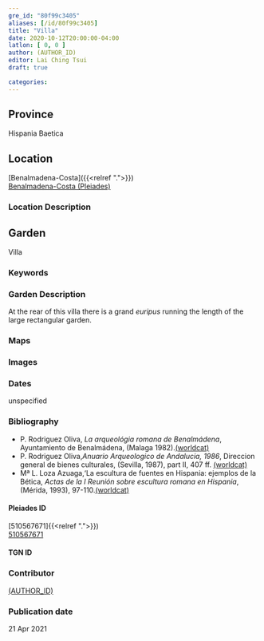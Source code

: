```yaml
---
gre_id: "80f99c3405"
aliases: [/id/80f99c3405]
title: "Villa"
date: 2020-10-12T20:00:00-04:00
latlon: [ 0, 0 ]
author: (AUTHOR_ID)
editor: Lai Ching Tsui
draft: true

categories:
---
```


## Province
Hispania Baetica

<!--### Province Description-->

<!-- DESCRIPTION -->


## Location

[Benalmadena-Costa]({{<relref ".">}}) \
[Benalmadena-Costa (Pleiades)](https://pleiades.stoa.org/places/510567671)

### Location Description

<!--## Sublocation-->

<!--
[AREA WITHIN LOCATION, LIKE “PALATINE HILL”](GEOREFERENCE LINK)
A sublocation is any area larger than an individual garden, but located within a location. I would always try to include a link to a controlled vocabulary here if possible. This ID may well be different from the Garden ID, e.g., Pompeii versus a Garden in one of the houses which has its own Pleiades ID.
-->

<!--### Sublocation Description-->

<!-- DESCRIPTION -->

## Garden

Villa

### Keywords

<!-- [no keyword]-->

### Garden Description

At the rear of this villa there is a grand *euripus* running the length of the large rectangular garden.  


### Maps

<!--
{{< image src="FILENAME" alt="ALT_TEXT" title="CAPTION" >}}
-->

<!--### Plans-->

<!--
{{< image src="FILENAME" alt="ALT_TEXT" title="CAPTION" >}}
-->

### Images

<!--
{{< image src="FILENAME" alt="ALT_TEXT" title="CAPTION" >}}
-->


### Dates

unspecified

### Bibliography
* P. Rodriguez Oliva, *La arqueológia romana de Benalmádena*, Ayuntamiento de Benalmádena, (Malaga 1982).[(worldcat)](http://www.worldcat.org/oclc/1123848744)
* P. Rodriguez Oliva,*Anuario Arqueologico de Andalucia, 1986*, Direccion general de bienes culturales, (Sevilla, 1987), part II, 407 ff. [(worldcat)](http://www.worldcat.org/oclc/491540528)
* Mª L. Loza Azuaga,‘La escultura de fuentes en Hispania: ejemplos de la Bética, *Actas de la I Reunión sobre escultura romana en Hispania*, (Mérida, 1993), 97-110.[(worldcat)](http://www.worldcat.org/oclc/884615852)

<!--#### Periodo ID-->

<!-- [PERIODO_ID](https://pleiades.stoa.org/places/PLEIADES_ID) -->

#### Pleiades ID
[510567671]{{<relref ".">}}) \
[510567671](https://pleiades.stoa.org/places/510567671)

#### TGN ID
<!-- [TGN_ID](http://vocab.getty.edu/page/tgn/TGN_ID) -->


### Contributor
[(AUTHOR_ID)](link) <!-- - (ORCID: [xxx](link)) -->

### Publication date

21 Apr 2021